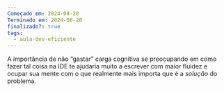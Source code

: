 ```yaml
---
Começado em: 2024-08-20
Terminado em: 2024-08-20
finalizado?: true
tags:
  - aula-dev-eficiente
---
```

A importância de não “gastar” carga cognitiva se preocupando em como fazer tal coisa na IDE te ajudaria muito a escrever com maior fluidez e ocupar sua mente com o que realmente mais importa que é a *solução* do problema. 
